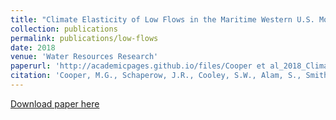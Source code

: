 ```yaml
---
title: "Climate Elasticity of Low Flows in the Maritime Western U.S. Mountains"
collection: publications
permalink: publications/low-flows
date: 2018
venue: 'Water Resources Research'
paperurl: 'http://academicpages.github.io/files/Cooper et al_2018_Climate Elasticity of Low Flows in the Maritime Western U.pdf'
citation: 'Cooper, M.G., Schaperow, J.R., Cooley, S.W., Alam, S., Smith, L.C., and Lettenmaier, D.P. (2018). &quot;Paper Title Number 3.&quot; <i>Journal 1</i>. 54(8).'
---
```


[Download paper here](http://academicpages.github.io/files/Cooper_et_al_2018_low_flows.pdf)
